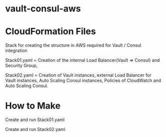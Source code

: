 # vault-consul-aws

# CloudFormation Files

Stack for creating the structure in AWS required for Vault / Consul integration

Stack01.yaml = Creation of the internal Load Balancer(Vault => Consul) and Security Group,

Stack02.yaml = Creation of Vault instances, external Load Balancer for Vault instances, Auto Scaling Consul instances, Policies of CloudWatch and Auto Scaling Consul.

# How to Make

Create and run Stack01.yaml

Create and run Stack02.yaml
